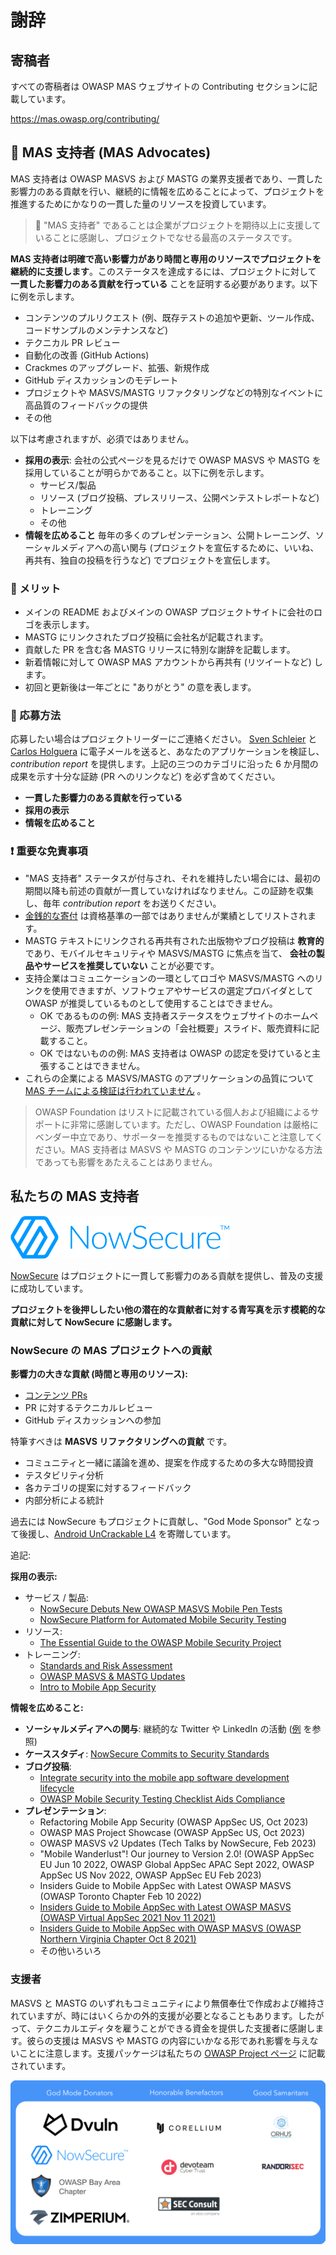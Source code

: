 # 謝辞

## 寄稿者

すべての寄稿者は OWASP MAS ウェブサイトの Contributing セクションに記載しています。

<https://mas.owasp.org/contributing/>

## 🥇 MAS 支持者 (MAS Advocates)

MAS 支持者は OWASP MASVS および MASTG の業界支援者であり、一貫した影響力のある貢献を行い、継続的に情報を広めることによって、プロジェクトを推進するためにかなりの一貫した量のリソースを投資しています。

> 🥇 "MAS 支持者" であることは企業がプロジェクトを期待以上に支援していることに感謝し、プロジェクトでなせる最高のステータスです。

**MAS 支持者は明確で高い影響力があり時間と専用のリソースでプロジェクトを継続的に支援します**。このステータスを達成するには、プロジェクトに対して **一貫した影響力のある貢献を行っている** ことを証明する必要があります。以下に例を示します。

- コンテンツのプルリクエスト (例、既存テストの追加や更新、ツール作成、コードサンプルのメンテナンスなど)
- テクニカル PR レビュー
- 自動化の改善 (GitHub Actions)
- Crackmes のアップグレード、拡張、新規作成
- GitHub ディスカッションのモデレート
- プロジェクトや MASVS/MASTG リファクタリングなどの特別なイベントに高品質のフィードバックの提供
- その他

以下は考慮されますが、必須ではありません。

- **採用の表示**: 会社の公式ページを見るだけで OWASP MASVS や MASTG を採用していることが明らかであること。以下に例を示します。
    - サービス/製品
    - リソース (ブログ投稿、プレスリリース、公開ペンテストレポートなど)
    - トレーニング
    - その他
- **情報を広めること** 毎年の多くのプレゼンテーション、公開トレーニング、ソーシャルメディアへの高い関与 (プロジェクトを宣伝するために、いいね、再共有、独自の投稿を行うなど) でプロジェクトを宣伝します。

### 🎁 メリット

- メインの README およびメインの OWASP プロジェクトサイトに会社のロゴを表示します。
- MASTG にリンクされたブログ投稿に会社名が記載されます。
- 貢献した PR を含む各 MASTG リリースに特別な謝辞を記載します。
- 新着情報に対して OWASP MAS アカウントから再共有 (リツイートなど) します。
- 初回と更新後は一年ごとに "ありがとう" の意を表します。

### 📝 応募方法

応募したい場合はプロジェクトリーダーにご連絡ください。 [Sven Schleier](mailto:sven.schleier@owasp.org) と [Carlos Holguera](mailto:carlos.holguera@owasp.org) に電子メールを送ると、あなたのアプリケーションを検証し、_contribution report_ を提供します。上記の三つのカテゴリに沿った 6 か月間の成果を示す十分な証跡 (PR へのリンクなど) を必ず含めてください。

- **一貫した影響力のある貢献を行っている**
- **採用の表示**
- **情報を広めること**

### ❗ 重要な免責事項

- "MAS 支持者" ステータスが付与され、それを維持したい場合には、最初の期間以降も前述の貢献が一貫していなければなりません。この証跡を収集し、毎年 _contribution report_ をお送りください。
- [金銭的な寄付](https://mas.owasp.org/donate/) は資格基準の一部ではありませんが業績としてリストされます。
- MASTG テキストにリンクされる再共有された出版物やブログ投稿は **教育的** であり、モバイルセキュリティや MASVS/MASTG に焦点を当て、 **会社の製品やサービスを推奨していない** ことが必要です。
- 支持企業はコミュニケーションの一環としてロゴや MASVS/MASTG へのリンクを使用できますが、ソフトウェアやサービスの選定プロバイダとして OWASP が推奨しているものとして使用することはできません。
    - OK であるものの例: MAS 支持者ステータスをウェブサイトのホームページ、販売プレゼンテーションの「会社概要」スライド、販売資料に記載すること。
    - OK ではないものの例: MAS 支持者は OWASP の認定を受けていると主張することはできません。
- これらの企業による MASVS/MASTG のアプリケーションの品質について [MAS チームによる検証は行われていません](https://mas.owasp.org/MASVS/04-Assessment_and_Certification/) 。

> OWASP Foundation はリストに記載されている個人および組織によるサポートに非常に感謝しています。ただし、OWASP Foundation は厳格にベンダー中立であり、サポーターを推奨するものではないこと注意してください。MAS 支持者は MASVS や MASTG のコンテンツにいかなる方法であっても影響をあたえることはありません。

## 私たちの MAS 支持者

<img src="Images/Other/nowsecure-logo.png" width="350px" />

[NowSecure](https://www.nowsecure.com) はプロジェクトに一貫して影響力のある貢献を提供し、普及の支援に成功しています。

**プロジェクトを後押ししたい他の潜在的な貢献者に対する青写真を示す模範的な貢献に対して NowSecure に感謝します。**

### NowSecure の MAS プロジェクトへの貢献

**影響力の大きな貢献 (時間と専用のリソース):**

- [コンテンツ PRs](https://github.com/OWASP/owasp-mastg/pulls?q=is%3Apr+%22%28by+%40NowSecure%29%22)
- PR に対するテクニカルレビュー
- GitHub ディスカッションへの参加

特筆すべきは **MASVS リファクタリングへの貢献** です。

- コミュニティと一緒に議論を進め、提案を作成するための多大な時間投資
- テスタビリティ分析
- 各カテゴリの提案に対するフィードバック
- 内部分析による統計

過去には NowSecure もプロジェクトに貢献し、"God Mode Sponsor" となって後援し、[Android UnCrackable L4](../apps/android/MASTG-APP-0015.md) を寄贈しています。

追記:

**採用の表示:**

- サービス / 製品:
    - [NowSecure Debuts New OWASP MASVS Mobile Pen Tests](https://www.nowsecure.com/blog/2022/03/22/nowsecure-debuts-new-owasp-masvs-mobile-pen-tests/)
    - [NowSecure Platform for Automated Mobile Security Testing](https://www.nowsecure.com/products/nowsecure-platform/)
- リソース:
    - [The Essential Guide to the OWASP Mobile Security Project](https://discover.nowsecure.com/c/manager-guide-owasp?x=LIaYZt&xs=90367)
- トレーニング:
    - [Standards and Risk Assessment](https://academy.nowsecure.com/standards-and-risk-assessment)
    - [OWASP MASVS & MASTG Updates](https://academy.nowsecure.com/owasp-masvs-mstg-updates)
    - [Intro to Mobile App Security](https://academy.nowsecure.com/intro-to-mobile-app-security)

**情報を広めること:**

- **ソーシャルメディアへの関与**: 継続的な Twitter や LinkedIn の活動 ([例](https://twitter.com/search?q=(MASVS%20OR%20MSTG)%20(from%3ANowSecureMobile)&src=typed_query) を参照)
- **ケーススタディ**: [NowSecure Commits to Security Standards](https://drive.google.com/file/d/1cns3Ot6MGdHwMMSx88lDds3brktMhLOM/view?usp=share_link)
- **ブログ投稿**:
    - [Integrate security into the mobile app software development lifecycle](https://www.scmagazine.com/perspective/devops/integrate-security-into-the-mobile-app-software-development-lifecycle)
    - [OWASP Mobile Security Testing Checklist Aids Compliance](https://www.nowsecure.com/blog/2022/02/23/owasp-mobile-security-testing-checklist-aids-compliance/)
- **プレゼンテーション**:
    - Refactoring Mobile App Security (OWASP AppSec US, Oct 2023)
    - OWASP MAS Project Showcase (OWASP AppSec US, Oct 2023)
    - OWASP MASVS v2 Updates (Tech Talks by NowSecure, Feb 2023)
    - "Mobile Wanderlust"! Our journey to Version 2.0! (OWASP AppSec EU Jun 10 2022, OWASP Global AppSec APAC Sept 2022, OWASP AppSec US Nov 2022, OWASP AppSec EU Feb 2023)
    - Insiders Guide to Mobile AppSec with Latest OWASP MASVS (OWASP Toronto Chapter Feb 10 2022)
    - [Insiders Guide to Mobile AppSec with Latest OWASP MASVS (OWASP Virtual AppSec 2021 Nov 11 2021)](https://www.youtube.com/watch?v=TcYtpUIIMYw)
    - [Insiders Guide to Mobile AppSec with OWASP MASVS (OWASP Northern Virginia Chapter Oct 8 2021)](https://www.youtube.com/watch?v=fuLo64WH3SU)
    - その他いろいろ

### 支援者

MASVS と MASTG のいずれもコミュニティにより無償奉仕で作成および維持されていますが、時にはいくらかの外的支援が必要となることもあります。したがって、テクニカルエディタを雇うことができる資金を提供した支援者に感謝します。彼らの支援は MASVS や MASTG の内容にいかなる形であれ影響を与えないことに注意します。支援パッケージは私たちの [OWASP Project ページ](https://mas.owasp.org/donate/ "OWASP MAS Donation Packages") に記載されています。

<img src="Images/Donators/donators.png"/>
